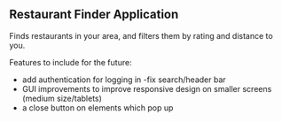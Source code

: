 ## Restaurant Finder Application

Finds restaurants in your area, and filters them by rating and distance to you.

Features to include for the future:
- add authentication for logging in
 -fix search/header bar
- GUI improvements to improve responsive design on smaller screens (medium size/tablets)
- a close button on elements which pop up
